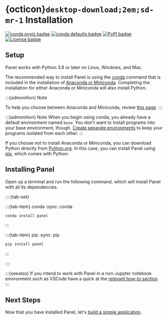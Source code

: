 # {octicon}`desktop-download;2em;sd-mr-1` Installation

[![conda pyviz badge](https://img.shields.io/conda/v/pyviz/panel.svg)](https://anaconda.org/pyviz/panel)
[![conda defaults badge](https://img.shields.io/conda/v/anaconda/panel.svg?label=conda%7Cdefaults)](https://anaconda.org/anaconda/panel)
[![PyPI badge](https://img.shields.io/pypi/v/panel.svg)](https://pypi.python.org/pypi/panel)
[![License badge](https://img.shields.io/pypi/l/panel.svg)](https://github.com/holoviz/panel/blob/main/LICENSE.txt)
## Setup

Panel works with Python 3.8 or later on Linux, Windows, and Mac.

The recommended way to install Panel is using the [conda](https://docs.conda.io/projects/conda/en/latest/index.html) command that is included in the installation of [Anaconda or Miniconda](https://conda.io/projects/conda/en/latest/user-guide/install/index.html). Completing the installation for either Anaconda or Miniconda will also install Python.

:::{admonition} Note

To help you choose between Anaconda and Miniconda, review [this page](https://docs.conda.io/projects/conda/en/latest/user-guide/install/download.html#anaconda-or-miniconda).
:::

:::{admonition} Note
When you begin using conda, you already have a default environment named `base`. You don't want to install programs into your base environment, though. [Create separate environments](https://conda.io/projects/conda/en/latest/user-guide/getting-started.html) to keep your programs isolated from each other.
:::

If you choose not to install Anaconda or Miniconda, you can download Python directly from [Python.org](https://www.python.org/downloads/). In this case, you can install Panel using [pip](https://pip.pypa.io/en/stable/), which comes with Python.

## Installing Panel

Open up a terminal and run the following command, which will install Panel with all its dependencies.

::::{tab-set}

:::{tab-item} conda
:sync: conda

``` bash
conda install panel
```
:::

:::{tab-item} pip
:sync: pip

``` bash
pip install panel
```
:::

::::

:::{seealso}
If you intend to work with Panel in a non-Jupyter notebook environment such as VSCode have a quick at the [relevant how-to section](../how_to/notebook/other_nb.md).
:::

## Next Steps

Now that you have installed Panel, let's [build a simple application](build_app.md).

